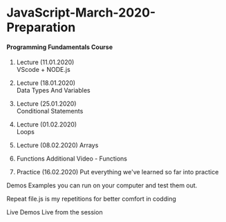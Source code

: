 # JavaScript-March-2020-Preparation
#### Programming Fundamentals Course

01. Lecture  (11.01.2020)  
VScode + NODE.js  

02. Lecture  (18.01.2020)  
Data Types And Variables  

03. Lecture  (25.01.2020)  
Conditional Statements  

04. Lecture  (01.02.2020)  
Loops 

05. Lecture (08.02.2020)
Arrays

06. Functions
Additional Video - Functions

07. Practice (16.02.2020)
Put everything we've learned so far into practice




Demos
Examples you can run on your computer and test them out.

Repeat
file.js is my repetitions for better comfort in codding 

Live Demos
Live from the session  

